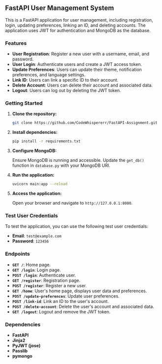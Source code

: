 ## FastAPI User Management System

This is a FastAPI application for user management, including registration, login, updating preferences, linking an ID, and deleting accounts. The application uses JWT for authentication and MongoDB as the database.

### Features

- **User Registration**: Register a new user with a username, email, and password.
- **User Login**: Authenticate users and create a JWT access token.
- **Update Preferences**: Users can update their theme, notification preferences, and language settings.
- **Link ID**: Users can link a specific ID to their account.
- **Delete Account**: Users can delete their account and associated data.
- **Logout**: Users can log out by deleting the JWT token.

### Getting Started

1. **Clone the repository:**

   ```bash
   git clone https://github.com/CodeWhispererr/FastAPI-Assignment.git
   ```

2. **Install dependencies:**

   ```bash
   pip install -r requirements.txt
   ```

3. **Configure MongoDB:**

   Ensure MongoDB is running and accessible. Update the `get_db()` function in `database.py` with your MongoDB URI.

4. **Run the application:**

   ```bash
   uvicorn main:app --reload
   ```

5. **Access the application:**

   Open your browser and navigate to `http://127.0.0.1:8000`.

### Test User Credentials

To test the application, you can use the following test user credentials:

- **Email**: `test@example.com`
- **Password**: `123456`

### Endpoints

- **`GET /`**: Home page.
- **`GET /login`**: Login page.
- **`POST /login`**: Authenticate user.
- **`GET /register`**: Registration page.
- **`POST /register`**: Register a new user.
- **`GET /home`**: User's home page, displays user data and preferences.
- **`POST /update-preferences`**: Update user preferences.
- **`POST /link-id`**: Link an ID to the user's account.
- **`POST /delete-account`**: Delete the user's account and associated data.
- **`GET /logout`**: Logout and remove the JWT token.

### Dependencies

- **FastAPI**
- **Jinja2**
- **PyJWT (jose)**
- **Passlib**
- **pymongo**
